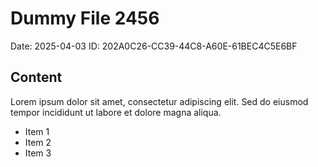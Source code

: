 # Dummy File 2456

Date: 2025-04-03
ID: 202A0C26-CC39-44C8-A60E-61BEC4C5E6BF

## Content

Lorem ipsum dolor sit amet, consectetur adipiscing elit.
Sed do eiusmod tempor incididunt ut labore et dolore magna aliqua.

* Item 1
* Item 2
* Item 3
